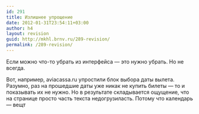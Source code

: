```yaml
---
id: 291
title: Излишнее упрощение
date: 2012-01-31T23:54:11+03:00
author: h4
layout: revision
guid: http://mkhl.brnv.ru/289-revision/
permalink: /289-revision/
---
```

Если можно что-то убрать из интерфейса — это нужно убрать. Но не всегда.

Вот, например, aviacassa.ru упростили блок выбора даты вылета. Разумно, раз на прошедшие даты уже никак не купить билеты — то и показывать их не нужно. Но в результате складывается ощущение, что на странице просто часть текста недогрузиласть. Потому что календарь — вещт